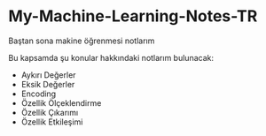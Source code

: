 # My-Machine-Learning-Notes-TR
Baştan sona makine öğrenmesi notlarım

Bu kapsamda şu konular hakkındaki notlarım bulunacak:

- Aykırı Değerler
- Eksik Değerler
- Encoding
- Özellik Ölçeklendirme
- Özellik Çıkarımı
- Özellik Etkileşimi